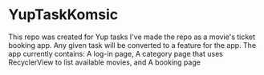 # YupTaskKomsic
This repo was created for Yup tasks
I've made the repo as a movie's ticket booking app. Any given task will be converted to a feature for the app.
The app currently contains:
A log-in page,
A category page that uses RecyclerView to list available movies, and
A booking page
